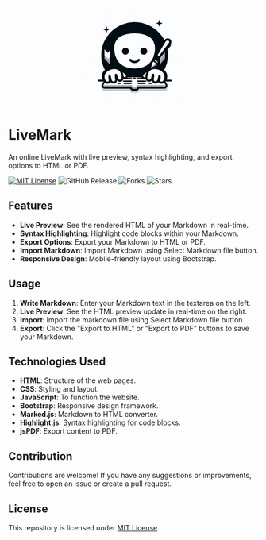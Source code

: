 <p align="center">
  <img src="logo.jpg" height="200" width="200">
</p>

# LiveMark
An online LiveMark with live preview, syntax highlighting, and export options to HTML or PDF.

[![MIT License](https://img.shields.io/badge/License-MIT-green.svg)](https://github.com/Harshit2012/LiveMark?tab=MIT-1-ov-file#readme)
![GitHub Release](https://img.shields.io/github/v/release/harshit2012/LiveMark)
![Forks](https://img.shields.io/github/forks/harshit2012/LiveMark)
![Stars](https://img.shields.io/github/stars/harshit2012/LiveMark)

## Features

- **Live Preview**: See the rendered HTML of your Markdown in real-time.
- **Syntax Highlighting**: Highlight code blocks within your Markdown.
- **Export Options**: Export your Markdown to HTML or PDF.
- **Import Markdown**: Import Markdown using Select Markdown file button.
- **Responsive Design**: Mobile-friendly layout using Bootstrap.

## Usage

1. **Write Markdown**: Enter your Markdown text in the textarea on the left.
2. **Live Preview**: See the HTML preview update in real-time on the right.
3. **Import**: Import the markdown file using Select Markdown file button.
4. **Export**: Click the "Export to HTML" or "Export to PDF" buttons to save your Markdown.

## Technologies Used

- **HTML**: Structure of the web pages.
- **CSS**: Styling and layout.
- **JavaScript**: To function the website.
- **Bootstrap**: Responsive design framework.
- **Marked.js**: Markdown to HTML converter.
- **Highlight.js**: Syntax highlighting for code blocks.
- **jsPDF**: Export content to PDF.

## Contribution
Contributions are welcome! If you have any suggestions or improvements, feel free to open an issue or create a pull request.

## License
This repository is licensed under [MIT License](https://github.com/Harshit2012/LiveMark#MIT-1-ov-file)
